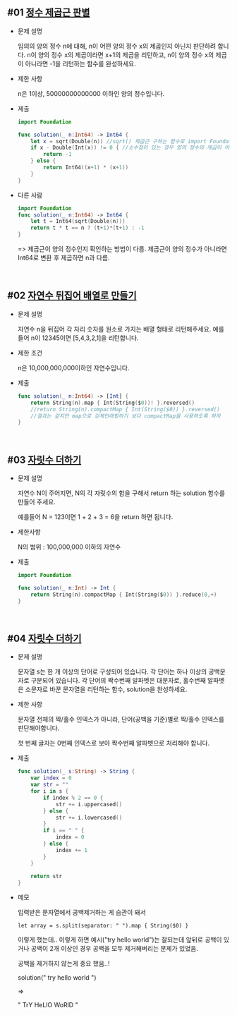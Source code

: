 ## #01 [정수 제곱근 판별](https://programmers.co.kr/learn/courses/30/lessons/12934)

* 문제 설명

    임의의 양의 정수 n에 대해, n이 어떤 양의 정수 x의 제곱인지 아닌지 판단하려 합니다.
n이 양의 정수 x의 제곱이라면 x+1의 제곱을 리턴하고, n이 양의 정수 x의 제곱이 아니라면 -1을 리턴하는 함수를 완성하세요.

* 제한 사항

    n은 1이상, 50000000000000 이하인 양의 정수입니다.

* 제출
    ~~~swift
    import Foundation

    func solution(_ n:Int64) -> Int64 {
        let x = sqrt(Double(n)) //sqrt() 제곱근 구하는 함수로 import Foundation 해야 함
        if x - Double(Int(x)) != 0 { //소수점이 있는 경우 양의 정수의 제곱이 아님
            return -1
        } else {
            return Int64((x+1) * (x+1))
        }
    }
    ~~~

* 다른 사람
    ~~~swift
    import Foundation
    func solution(_ n:Int64) -> Int64 {
        let t = Int64(sqrt(Double(n)))
        return t * t == n ? (t+1)*(t+1) : -1
    }
    ~~~
    => 제곱근이 양의 정수인지 확인하는 방법이 다름. 제곱근이 양의 정수가 아니라면 Int64로 변환 후 제곱하면 n과 다름.

<br>

 ## #02 [자연수 뒤집어 배열로 만들기](https://programmers.co.kr/learn/courses/30/lessons/12932)

* 문제 설명

    자연수 n을 뒤집어 각 자리 숫자를 원소로 가지는 배열 형태로 리턴해주세요. 예를들어 n이 12345이면 [5,4,3,2,1]을 리턴합니다.

* 제한 조건

    n은 10,000,000,000이하인 자연수입니다.

* 제출
    ~~~swift
    func solution(_ n:Int64) -> [Int] {
        return String(n).map { Int(String($0))! }.reversed()
        //return String(n).compactMap { Int(String($0)) }.reversed()
        //결과는 같지만 map으로 강제언래핑하기 보다 compactMap을 사용하도록 하자
    }
    ~~~

<br>

 ## #03 [자릿수 더하기](https://programmers.co.kr/learn/courses/30/lessons/12931)
* 문제 설명

    자연수 N이 주어지면, N의 각 자릿수의 합을 구해서 return 하는 solution 함수를 만들어 주세요.

    예를들어 N = 123이면 1 + 2 + 3 = 6을 return 하면 됩니다.

* 제한사항

    N의 범위 : 100,000,000 이하의 자연수

* 제출
    ~~~swift
    import Foundation

    func solution(_ n:Int) -> Int {
        return String(n).compactMap { Int(String($0)) }.reduce(0,+)
    }
    ~~~

<br>

 ## #04 [자릿수 더하기](https://programmers.co.kr/learn/courses/30/lessons/12930)
* 문제 설명

    문자열 s는 한 개 이상의 단어로 구성되어 있습니다. 각 단어는 하나 이상의 공백문자로 구분되어 있습니다. 각 단어의 짝수번째 알파벳은 대문자로, 홀수번째 알파벳은 소문자로 바꾼 문자열을 리턴하는 함수, solution을 완성하세요.

* 제한 사항

    문자열 전체의 짝/홀수 인덱스가 아니라, 단어(공백을 기준)별로 짝/홀수 인덱스를 판단해야합니다.
    
    첫 번째 글자는 0번째 인덱스로 보아 짝수번째 알파벳으로 처리해야 합니다.

* 제출
    ~~~swift
    func solution(_ s:String) -> String {
        var index = 0
        var str = ""
        for i in s {
            if index % 2 == 0 {
                str += i.uppercased()
            } else {
                str += i.lowercased()
            }
            if i == " " {
                index = 0
            } else {
                index += 1
            }
        }
        
        return str
    }
    ~~~ 

* 메모

    입력받은 문자열에서 공백제거하는 게 습관이 돼서

    `let array = s.split(separator: " ").map { String($0) }`

    이렇게 했는데.. 이렇게 하면 예시("try hello world")는 잘되는데 앞뒤로 공백이 있거나 공백이 2개 이상인 경우 공백을 모두 제거해버리는 문제가 있었음.

    공백을 제거하지 않는게 중요 했음..! 

    solution(" try    hello  world ")

    =>

    " TrY    HeLlO  WoRlD "
